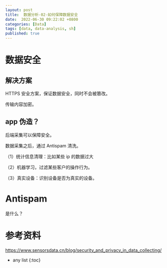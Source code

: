 ```yaml
---
layout: post
title:  数据分析-02-如何保障数据安全
date:  2022-06-30 09:22:02 +0800
categories: [Data]
tags: [data, data-analysis, sh]
published: true
---
```


# 数据安全

## 解决方案

HTTPS 安全方案，保证数据安全，同时不会被篡改。

传输内容加密。

## app 伪造？

后端采集可以保障安全。

数据采集之后，通过 Antispam 清洗。

（1）统计信息清理：比如某些 ip 的数据过大

（2）机器学习，过滤某些客户的操作行为。

（3）真实设备：识别设备是否为真实的设备。

# Antispam

是什么？

# 参考资料

https://www.sensorsdata.cn/blog/security_and_privacy_in_data_collecting/

* any list
{:toc}